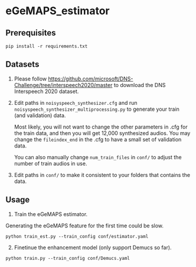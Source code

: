 # eGeMAPS_estimator

## Prerequisites
```
pip install -r requirements.txt
```

## Datasets
1. Please follow https://github.com/microsoft/DNS-Challenge/tree/interspeech2020/master to download the DNS Interspeech 2020 dataset.

2. Edit paths in `noisyspeech_synthesizer.cfg` and run `noisyspeech_synthesizer_multiprocessing.py` to generate your train (and validation) data.

    Most likely, you will not want to change the other parameters in .cfg for the train data, and then you will get 12,000 synthesized audios. You may change the `fileindex_end` in the .cfg to have a small set of validation data. 

    You can also manually change `num_train_files` in `conf/` to adjust the number of train audios in use.

3. Edit paths in `conf/` to make it consistent to your folders that contains the data.



## Usage
1. Train the eGeMAPS estimator.

Generating the eGeMAPS feature for the first time could be slow.
```
python train_est.py --train_config conf/estimator.yaml 
```

2. Finetinue the enhancement model (only support Demucs so far).
```
python train.py --train_config conf/Demucs.yaml
```
